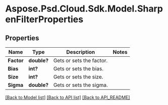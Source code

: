 # Aspose.Psd.Cloud.Sdk.Model.SharpenFilterProperties
## Properties

Name | Type | Description | Notes
------------ | ------------- | ------------- | -------------
**Factor** | **double?** | Gets or sets the factor. | 
**Bias** | **int?** | Gets or sets the bias. | 
**Size** | **int?** | Gets or sets the size.              | 
**Sigma** | **double?** | Gets or sets the sigma.              | 

[[Back to Model list]](API_README.md#documentation-for-models) [[Back to API list]](API_README.md#documentation-for-api-endpoints) [[Back to API_README]](API_README.md)

